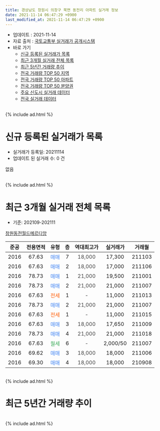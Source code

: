 ```yaml
---
title: 경상남도 창원시 의창구 북면 동전리 아파트 실거래 정보
date: 2021-11-14 06:47:29 +0900
last_modified_at: 2021-11-14 06:47:29 +0900
---
```


* 업데이트 : 2021-11-14
* 자료 출처 : [국토교통부 실거래가 공개시스템](http://rt.molit.go.kr)
* 바로 가기
    * [신규 등록된 실거래가 목록](#신규-등록된-실거래가-목록)
    * [최근 3개월 실거래 전체 목록](#최근-3개월-실거래-전체-목록)
    * [최근 5년간 거래량 추이](#최근-5년간-거래량-추이)
    * [전국 거래량 TOP 50 지역](https://inasie.github.io/apt-trade-info/최근-3개월-전국에서-가장-거래가-많이-발생한-지역)
    * [전국 거래량 TOP 50 아파트](https://inasie.github.io/apt-trade-info/최근-3개월-전국에서-가장-거래가-많이-발생한-아파트)
    * [전국 거래량 TOP 50 분양권](https://inasie.github.io/apt-trade-info/최근-3개월-전국에서-가장-거래가-많이-발생한-분양권)
    * [주요 신도시 실거래 데이터](https://inasie.github.io/apt-trade-info/주요-신도시)
    * [전국 실거래 데이터](https://inasie.github.io/apt-trade-info/전국)
<br>
{% include ad.html %}
<br>

# 신규 등록된 실거래가 목록
* 실거래가 등록일: 20211114
* 업데이트 된 실거래 수: 0 건

없음

<br>
{% include ad.html %}
<br>

# 최근 3개월 실거래 전체 목록
* 기준: 202109-202111


[창원동전월드메르디앙](https://search.naver.com/search.naver?query=%EA%B2%BD%EC%83%81%EB%82%A8%EB%8F%84+%EC%B0%BD%EC%9B%90%EC%8B%9C+%EC%9D%98%EC%B0%BD%EA%B5%AC+%EB%B6%81%EB%A9%B4+%EB%8F%99%EC%A0%84%EB%A6%AC+%EC%B0%BD%EC%9B%90%EB%8F%99%EC%A0%84%EC%9B%94%EB%93%9C%EB%A9%94%EB%A5%B4%EB%94%94%EC%95%99)

|준공|전용면적|유형|층|역대최고가|실거래가|거래월|
|:---:|:---:|:---:|:---:|:---:|:---:|:---:|
|2016|67.63|<span style="color:#4285f3">매매</span>|7|<span style="color:#444444">18,000</span>|17,300|211103|
|2016|67.63|<span style="color:#4285f3">매매</span>|2|<span style="color:#444444">18,000</span>|17,000|211106|
|2016|78.73|<span style="color:#4285f3">매매</span>|1|<span style="color:#444444">21,000</span>|19,500|211001|
|2016|78.73|<span style="color:#4285f3">매매</span>|2|<span style="color:#444444">21,000</span>|21,000|211007|
|2016|67.63|<span style="color:#ff5a00">전세</span>|1|<span style="color:#444444">-</span>|11,000|211013|
|2016|78.73|<span style="color:#4285f3">매매</span>|2|<span style="color:#444444">21,000</span>|21,000|211007|
|2016|67.63|<span style="color:#ff5a00">전세</span>|1|<span style="color:#444444">-</span>|11,000|211015|
|2016|67.63|<span style="color:#4285f3">매매</span>|3|<span style="color:#444444">18,000</span>|17,650|211009|
|2016|78.73|<span style="color:#4285f3">매매</span>|4|<span style="color:#444444">21,000</span>|21,000|211018|
|2016|67.63|<span style="color:#34a853">월세</span>|6|<span style="color:#444444">-</span>|2,000/50|211007|
|2016|69.62|<span style="color:#4285f3">매매</span>|3|<span style="color:#444444">18,000</span>|18,000|211006|
|2016|69.30|<span style="color:#4285f3">매매</span>|4|<span style="color:#444444">18,000</span>|18,000|210908|


<br>
{% include ad.html %}
<br>

# 최근 5년간 거래량 추이


<div style="width:100%;">
    <canvas id="deal_progress" height="200"></canvas>
</div>

<script>
new Chart(document.getElementById("deal_progress"), {
    type: 'line',
    data: {
        labels: ['201611','201612','201701','201702','201703','201704','201705','201706','201707','201708','201709','201710','201711','201712','201801','201802','201803','201804','201805','201806','201807','201808','201809','201810','201811','201812','201901','201902','201903','201904','201905','201906','201907','201908','201909','201910','201911','201912','202001','202002','202003','202004','202005','202006','202007','202008','202009','202010','202011','202012','202101','202102','202103','202104','202105','202106','202107','202108','202109','202110','202111'],
        datasets: [{
            label: '매매',
            pointRadius: 1,
            data: [1, 3, 5, 0, 0, 2, 0, 1, 0, 0, 0, 0, 0, 1, 0, 0, 0, 0, 0, 0, 2, 0, 0, 0, 0, 0, 0, 0, 0, 0, 1, 1, 0, 1, 0, 0, 6, 0, 0, 1, 0, 0, 0, 2, 2, 0, 0, 2, 0, 0, 0, 1, 0, 0, 0, 1, 1, 0, 1, 6, 2],
            borderColor: "rgba(255, 201, 14, 1)",
            backgroundColor: "rgba(255, 201, 14, 0.5)",
            fill: false,
            lineTension: 0
        },{
            label: '전월세',
            pointRadius: 1,
            data: [21, 5, 8, 4, 0, 0, 1, 0, 1, 1, 1, 1, 1, 1, 3, 3, 2, 1, 1, 0, 2, 3, 4, 4, 10, 3, 1, 1, 0, 1, 1, 3, 0, 0, 1, 0, 0, 0, 0, 1, 0, 0, 0, 2, 2, 0, 5, 1, 4, 0, 3, 0, 1, 2, 2, 1, 1, 1, 0, 3, 0],
            borderColor: "rgba(0, 141, 185, 1)",
            backgroundColor: "rgba(0, 141, 185, 0.5)",
            fill: false,
            lineTension: 0
        }
        ]
    },
    options: {
        responsive: true,
        title: {
            display: false
        },
        tooltips: {
            mode: 'index',
            intersect: false
        },
        hover: {
            mode: 'nearest',
            intersect: true
        },
        scales: {
            xAxes: [{
                display: true,
                scaleLabel: {
                    display: true,
                    labelString: '년/월'
                }
            }],
            yAxes: [{
                display: true,
                ticks: {
                    suggestedMin: 0,
                },
                scaleLabel: {
                    display: true,
                    labelString: '실거래 수'
                }
            }]
        }
    }
});

</script>


<br>
{% include ad.html %}
<br>

